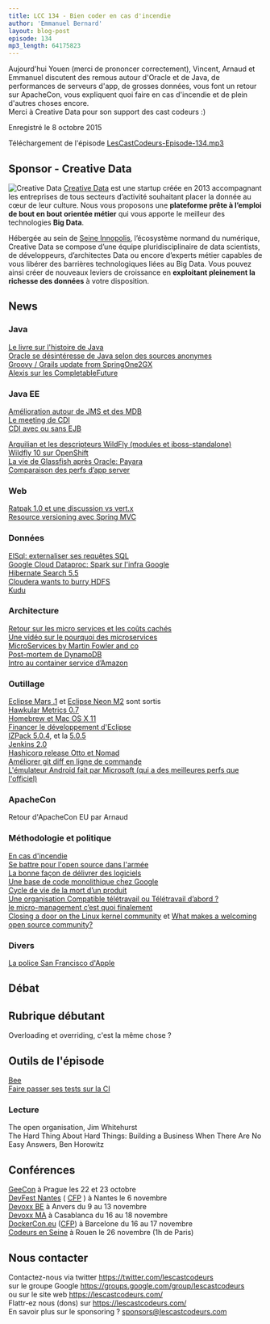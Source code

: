 ```yaml
---
title: LCC 134 - Bien coder en cas d'incendie
author: 'Emmanuel Bernard'
layout: blog-post
episode: 134
mp3_length: 64175823
---
```

Aujourd'hui Youen (merci de prononcer correctement), Vincent, Arnaud et Emmanuel discutent des remous autour d'Oracle et de Java,
de performances de serveurs d'app, de grosses données, vous font un retour sur ApacheCon, vous expliquent quoi faire en cas d'incendie
et de plein d'autres choses encore.  
Merci à Creative Data pour son support des cast codeurs :)

Enregistré le 8 octobre 2015

Téléchargement de l'épisode [LesCastCodeurs-Episode-134.mp3](http://traffic.libsyn.com/lescastcodeurs/LesCastCodeurs-Episode-134.mp3)

## Sponsor - Creative Data

<p class="sponsor">
<img src="/images/promo/sponsors/creativedata-200px.png" alt="Creative Data" />
<a href="https://www.creativedata.fr/">Creative Data</a> est une startup créée en 2013 accompagnant les entreprises de tous secteurs d’activité souhaitant placer la donnée au cœur de leur culture.
Nous vous proposons une <strong>plateforme prête à l’emploi de bout en bout orientée métier</strong> qui vous apporte le meilleur des technologies <strong>Big Data</strong>.
<br/>

Hébergée au sein de <a href="http://www.rouennormandyinvest.com/seine-innopolis/">Seine Innopolis</a>, l’écosystème normand du numérique, Creative Data se compose d’une équipe pluridisciplinaire de data scientists, de développeurs, d’architectes Data ou encore d’experts métier capables de vous libérer des barrières technologiques liées au Big Data.
Vous pouvez ainsi créer de nouveaux leviers de croissance en <strong>exploitant pleinement la richesse des données</strong> à votre disposition.
</p>

##  News

### Java

[Le livre sur l'histoire de Java](http://www.oreilly.com/programming/free/java-the-legend.csp)  
[Oracle se désintéresse de Java selon des sources anonymes](http://www.infoworld.com/article/2987529/java/insider-oracle-lost-interest-in-java.html)  
[Groovy / Grails update from SpringOne2GX](https://jaxenter.com/groovy-and-grails-updates-out-of-springone2gx-conference-120847.html)  
[Alexis sur les CompletableFuture](https://blog.alexis-hassler.com/2015/09/completablefuture.html)  

### Java EE

[Amélioration autour de JMS et des MDB](https://java.net/projects/jms-spec/lists/users/archive/2015-09/message/22)  
[Le meeting de CDI](http://www.cdi-spec.org/news/2015/09/29/Second-F2F-meeting/)  
[CDI avec ou sans EJB](http://www.adam-bien.com/roller/abien/entry/cdi_with_or_without_ejb)  

[Arquilian et les descripteurs WildFly (modules et jboss-standalone)](http://arquillian.org/blog/2015/09/29/descriptors-2-0-0-alpha-8/)  
[Wildfly 10 sur OpenShift](https://github.com/openshift-cartridges/openshift-wildfly-cartridge/tree/wildfly-10)  
[La vie de Glassfish après Oracle: Payara](http://www.payara.co/friday-fish-and-chips-with-adam-bien)  
[Comparaison des perfs d’app server](http://whywebsphere.com/2015/09/22/lightweight-java-servers-and-developer-view-on-the-app-server-update/)  

### Web

[Ratpak 1.0 et une discussion vs vert.x](http://www.infoq.com/news/2015/09/ratpack10)  
[Resource versioning avec Spring MVC](http://www.mscharhag.com/spring/resource-versioning-with-spring-mvc)  

### Données

[ElSql: externaliser ses requêtes SQL](https://github.com/OpenGamma/ElSql)  
[Google Cloud Dataproc: Spark sur l'infra Google](http://googlecloudplatform.blogspot.fr/2015/09/Google-Cloud-Dataproc-Making-Spark-and-Hadoop-Easier-Faster-and-Cheaper.html)  
[Hibernate Search 5.5](http://in.relation.to/2015/09/15/HS-5/)  
[Cloudera wants to burry HDFS](http://blog.cloudera.com/blog/2015/09/kudu-new-apache-hadoop-storage-for-fast-analytics-on-fast-data/)  
[Kudu](http://getkudu.io/index.html)  

###  Architecture

[Retour sur les micro services et les coûts cachés](https://www.voxxed.com/blog/2015/10/a-concrete-look-at-microservice-deployment/)  
[Une vidéo sur le pourquoi des microservices](http://www.infoq.com/presentations/cd-arch-patterns-ball-of-mud)  
[MicroServices by Martin Fowler and co](http://martinfowler.com/articles/microservices.html)  
[Post-mortem de DynamoDB](https://aws.amazon.com/fr/message/5467D2/)  
[Intro au container service d’Amazon](http://www.infoq.com/articles/intro-aws-ecs)  

###  Outillage

[Eclipse Mars .1](http://eclip.se/1Z) et [Eclipse Neon M2](http://eclip.se/1M) sont sortis  
[Hawkular Metrics 0.7](http://www.hawkular.org/blog/2015/09/30/hawkular-metrics-0.7.0.Final-released.html)  
[Homebrew et Mac OS X 11](https://github.com/Homebrew/homebrew/blob/master/share/doc/homebrew/El_Capitan_and_Homebrew.md#if-usrlocal-does-not-exist)  
[Financer le développement d'Eclipse](https://mmilinkov.wordpress.com/2015/09/29/proposal-funding-eclipse-platform-development/)  
[IZPack 5.0.4](http://news.izpack.org/2015/09/izpack-504-released.html), et la [5.0.5](http://news.izpack.org/2015/09/izpack-505-released.html)  
[Jenkins 2.0](https://groups.google.com/forum/?utm_medium=email&utm_source=footer#!msg/jenkinsci-dev/vbXK7JJekFw/BlEvO0UxBgAJ)  
[Hashicorp release Otto et Nomad](http://www.infoq.com/news/2015/09/hashiconf-nomad-otto)  
[Améliorer git diff en ligne de commande ](https://github.com/paulirish/dotfiles/commit/6743b907ff586c28cd36e08d1e1c634e2968893e#commitcomment-13349456)  
[L'émulateur Android fait par Microsoft (qui a des meilleures perfs que l'officiel)](https://www.visualstudio.com/en-us/features/msft-android-emulator-vs.aspx)   

###  ApacheCon

Retour d'ApacheCon EU par Arnaud

###  Méthodologie et politique

[En cas d'incendie](https://twitter.com/andygrunwald/status/650205624307838976)  
[Se battre pour l'open source dans l'armée](https://www.linkedin.com/pulse/why-i-fought-open-source-air-force-john-allison)  
[La bonne façon de délivrer des logiciels](http://firstround.com/review/the-right-way-to-ship-software/)  
[Une base de code monolithique chez Google](https://www.youtube.com/watch?v=W71BTkUbdqE)  
[Cycle de vie de la mort d’un produit](http://andrewchen.co/this-is-the-product-death-cycle-why-it-happens-and-how-to-break-out-of-it/)  
[Une organisation Compatible télétravail ou Télétravail d’abord ?](http://zachholman.com/posts/remote-first/)  
[le micro-management c’est quoi finalement](http://www.yegor256.com/2015/09/22/micromanagement.html)  
[Closing a door on the Linux kernel community](http://sarah.thesharps.us/2015/10/05/closing-a-door/) et [What makes a welcoming open source community?](http://sarah.thesharps.us/2015/10/06/what-makes-a-good-community/)  

### Divers

[La police San Francisco d'Apple](https://medium.com/@mach/the-secret-of-san-francisco-fonts-4b5295d9a745)  

## Débat

## Rubrique débutant

Overloading et overriding, c'est la même chose ?

## Outils de l'épisode

[Bee](http://neat.io/bee)  
[Faire passer ses tests sur la CI](https://github.com/auchenberg/volkswagen)  

### Lecture

The open organisation, Jim Whitehurst  
The Hard Thing About Hard Things: Building a Business When There Are No Easy Answers, Ben Horowitz

## Conférences

[GeeCon](http://www.geecon.org) à Prague les 22 et 23 octobre  
[DevFest Nantes](https://devfest.gdgnantes.com) ( [CFP](http://cfp2015.gdgnantes.com/#/login) ) à Nantes le 6 novembre  
[Devoxx BE](http://www.devoxx.be) à Anvers du 9 au 13 novembre  
[Devoxx MA](http://devoxx.ma/fr/) à Casablanca du 16 au 18 novembre  
[DockerCon.eu](http://europe-2015.dockercon.com) ([CFP](https://docs.google.com/a/cloudbees.com/forms/d/1NvMe1rH4GQlIOEMu9T8vT0_WYx92XyV-41fTm-B2WpQ/viewform)) à Barcelone du 16 au 17 novembre  
[Codeurs en Seine](http://www.codeursenseine.com/2015/) à Rouen le 26 novembre (1h de Paris)  

## Nous contacter

Contactez-nous via twitter <https://twitter.com/lescastcodeurs>  
sur le groupe Google <https://groups.google.com/group/lescastcodeurs>  
ou sur le site web <https://lescastcodeurs.com/>  
Flattr-ez nous (dons) sur <https://lescastcodeurs.com/>  
En savoir plus sur le sponsoring ? [sponsors@lescastcodeurs.com](mailto:sponsors@lescastcodeurs.com)  

